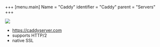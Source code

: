 +++
[menu.main]
Name = "Caddy"
identifier = "Caddy"
parent = "Servers"
+++

![](https://upload.wikimedia.org/wikipedia/commons/thumb/2/25/The_Caddy_web_server_logo.svg/2000px-The_Caddy_web_server_logo.svg.png)

- https://caddyserver.com
- supports HTTP/2
- native SSL
